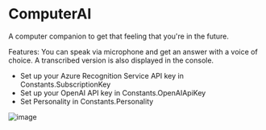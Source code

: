 # ComputerAI
A computer companion to get that feeling that you're in the future.

Features: You can speak via microphone and get an answer with a voice of choice. A transcribed version is also displayed in the console.

* Set up your Azure Recognition Service API key in Constants.SubscriptionKey
* Set up your OpenAI API key in Constants.OpenAIApiKey
* Set Personality in Constants.Personality

 ![image](https://github.com/vdeunzue/ComputerAI/assets/53879582/8f009a24-5514-4d20-90a0-b6c58436e196)
